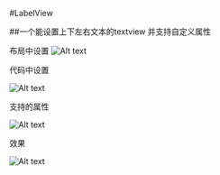#LabelView
     
##一个能设置上下左右文本的textview 并支持自定义属性

布局中设置
![Alt text](http://7xu3h5.com1.z0.glb.clouddn.com/QQ%E6%88%AA%E5%9B%BE20160628152103.png)

代码中设置


![Alt text](http://7xu3h5.com1.z0.glb.clouddn.com/QQ%E6%88%AA%E5%9B%BE20160628151726.png)

支持的属性

![Alt text](http://7xu3h5.com1.z0.glb.clouddn.com/QQ%E6%88%AA%E5%9B%BE20160628151835.png)

效果

![Alt text](http://7xu3h5.com1.z0.glb.clouddn.com/QQ%E6%88%AA%E5%9B%BE20160628152132.png)
